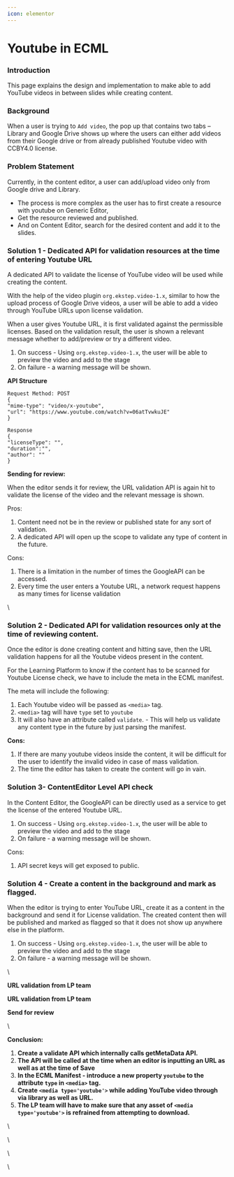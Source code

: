 ```yaml
---
icon: elementor
---
```


# Youtube in ECML

### Introduction <a href="#youtubeinecml-introduction" id="youtubeinecml-introduction"></a>

This page explains the design and implementation to make able to add YouTube videos in between slides while creating content.

### Background <a href="#youtubeinecml-background" id="youtubeinecml-background"></a>

&#x20;When a user is trying to `Add video`, the pop up that contains two tabs – Library and Google Drive shows up where the users can either add videos from their Google drive or from already published Youtube video with CCBY4.0 license.&#x20;



### Problem Statement <a href="#youtubeinecml-problemstatement" id="youtubeinecml-problemstatement"></a>

Currently, in the content editor, a user can add/upload video only from Google drive and Library.

* The process is more complex as the user has to first create a resource with youtube on Generic Editor,
* Get the resource reviewed and published.
* And on Content Editor, search for the desired content and add it to the slides.&#x20;

### Solution 1 - Dedicated API for validation resources at the time of entering Youtube URL <a href="#youtubeinecml-solution1-dedicatedapiforvalidationresourcesatthetimeofenteringyoutubeurl" id="youtubeinecml-solution1-dedicatedapiforvalidationresourcesatthetimeofenteringyoutubeurl"></a>

A dedicated API to validate the license of YouTube video will be used while creating the content.&#x20;

With the help of the video plugin `org.ekstep.video-1.x`, similar to how the upload process of Google Drive videos, a user will be able to add a video through YouTube URLs upon license validation.

When a user gives Youtube URL, it is first validated against the permissible licenses. Based on the validation result, the user is shown a relevant message whether to add/preview or try a different video.

1. On success - Using `org.ekstep.video-1.x`, the user will be able to preview the video and add to the stage
2. On failure - a warning message will be shown.

**API Structure**

```
Request Method: POST
{
"mime-type": "video/x-youtube",
"url": "https://www.youtube.com/watch?v=06atTvwkuJE"
}

Response
{
"licenseType": "",	
"duration":"",
"author": ""
}
```

**Sending for review:**

When the editor sends it for review, the URL validation API is again hit to validate the license of the video and the relevant message is shown.&#x20;

Pros:

1. Content need not be in the review or published state for any sort of validation.
2. A dedicated API will open up the scope to validate any type of content in the future.&#x20;

Cons:

1. There is a limitation in the number of times the GoogleAPI can be accessed.&#x20;
2. Every time the user enters a Youtube URL, a network request happens as many times for license validation

\


### Solution 2 - Dedicated API for validation resources only at the time of reviewing content. <a href="#youtubeinecml-solution2-dedicatedapiforvalidationresourcesonlyatthetimeofreviewingcontent" id="youtubeinecml-solution2-dedicatedapiforvalidationresourcesonlyatthetimeofreviewingcontent"></a>

Once the editor is done creating content and hitting save, then the URL validation happens for all the Youtube videos present in the content.&#x20;

For the Learning Platform to know if the content has to be scanned for Youtube License check, we have to include the meta in the ECML manifest.&#x20;

The meta will include the following:

1. Each Youtube video will be passed as `<media>` tag.
2. `<media>` tag will have `type` set to `youtube`
3. It will also have an attribute called `validate`. -  This will help us validate any content type in the future by just parsing the manifest.&#x20;

**Cons:**

1. If there are many youtube videos inside the content, it will be difficult for the user to identify the invalid video in case of mass validation.
2. The time the editor has taken to create the content will go in vain.&#x20;

### Solution  3- ContentEditor Level API check <a href="#youtubeinecml-solution3-contenteditorlevelapicheck" id="youtubeinecml-solution3-contenteditorlevelapicheck"></a>

In the Content Editor, the GoogleAPI can be directly used as a service to get the license of the entered Youtube URL.&#x20;

1. On success - Using `org.ekstep.video-1.x`, the user will be able to preview the video and add to the stage
2. On failure - a warning message will be shown.

Cons:&#x20;

1. API secret keys will get exposed to public.&#x20;

### Solution  4 - Create a content in the background and mark as flagged.  <a href="#youtubeinecml-solution4-createacontentinthebackgroundandmarkasflagged" id="youtubeinecml-solution4-createacontentinthebackgroundandmarkasflagged"></a>

When the editor is trying to enter YouTube URL, create it as a content in the background and send it for License validation. The created content then will be published and marked as flagged so that it does not show up anywhere else in the platform.

1. On success - Using `org.ekstep.video-1.x`, the user will be able to preview the video and add to the stage
2. On failure - a warning message will be shown.

\


**URL validation from LP team**



**URL validation from LP team**



**Send for review**



\


**Conclusion:**

1. **Create a validate API which internally calls getMetaData API.**
2. **The API will be called at the time when an editor is inputting an URL as well as at the time of Save**
3. **In the ECML Manifest - introduce a new property `youtube` to the attribute `type` in `<media>` tag.**
4. **Create `<media type='youtube'>` while adding YouTube video through via library as well as URL.**
5. **The LP team will have to make sure that any asset of `<media type='youtube'>` is refrained from attempting to download.**

\


\


\


\
